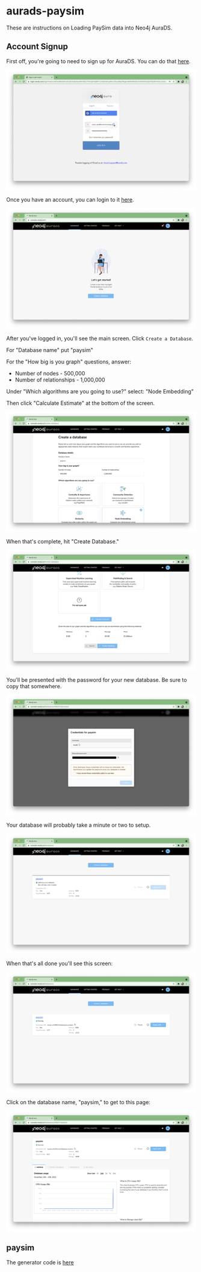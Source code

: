 # aurads-paysim
These are instructions on Loading PaySim data into Neo4j AuraDS.

## Account Signup
First off, you're going to need to sign up for AuraDS.  You can do that [here](https://neo4j.com/cloud/graph-data-science/).

![](./images/1%20-%20login.png)

Once you have an account, you can login to it [here](https://console.neo4j.io/).

![](./images/2%20-%20main.png)

After you've logged in, you'll see the main screen.  Click `Create a Database`.

For "Database name" put "paysim"

For the "How big is you graph" questions, answer:
* Number of nodes - 500,000
* Number of relationships - 1,000,000

Under "Which algorithms are you going to use?" select: "Node Embedding"

Then click "Calculate Estimate" at the bottom of the screen.  

![](./images/3%20-%20estimate.png)

When that's complete, hit "Create Database."

![](./images/4%20-%20create.png)

You'll be presented with the password for your new database.  Be sure to copy that somewhere.

![](./images/5%20-%20password.png)

Your database will probably take a minute or two to setup.

![](./images/6%20-%20wait.png)

When that's all done you'll see this screen:

![](./images/7%20-%20ready.png)

Click on the database name, "paysim," to get to this page:

![](./images/8%20-%20detail.png)


## paysim

The generator code is [here](https://github.com/voutilad/PaySim-demo)